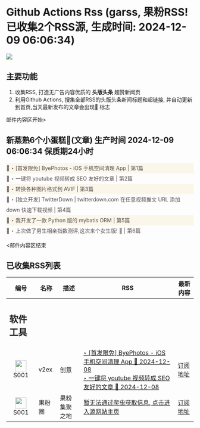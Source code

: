 # Github Actions Rss (garss, 果粉RSS! 已收集2个RSS源, 生成时间: 2024-12-09 06:06:34)

![](https://cdn.jsdelivr.net/gh/xinkeji/garss/_media/ga-rss.png)



## 主要功能
1. 收集RSS, 打造无广告内容优质的 **头版头条** 超赞新闻页
2. 利用Github Actions, 搜集全部RSS的头版头条新闻标题和超链接, 并自动更新到首页,当天最新发布的文章会出现🌈 标志

邮件内容区开始>
<h2>新蒸熟6个小蛋糕🍰(文章) 生产时间 2024-12-09 06:06:34 保质期24小时</h2>

<div style='line-height:3;background-color:#FAF6EA;' ><a href='https://www.v2ex.com/t/1095948#reply9' style="line-height:2;text-decoration:none;display:block;color:#584D49;">🌈 ‣ [首发限免] ByePhotos - iOS 手机空间清理 App | 第1篇</a></div><div style='line-height:3;' ><a href='https://www.v2ex.com/t/1095927#reply9' style="line-height:2;text-decoration:none;display:block;color:#584D49;">🌈 ‣ 一键将 youtube 视频转成 SEO 友好的文章 | 第2篇</a></div><div style='line-height:3;background-color:#FAF6EA;' ><a href='https://www.v2ex.com/t/1095850#reply9' style="line-height:2;text-decoration:none;display:block;color:#584D49;">🌈 ‣ 转换各种图片格式到 AVIF | 第3篇</a></div><div style='line-height:3;' ><a href='https://www.v2ex.com/t/1095837#reply20' style="line-height:2;text-decoration:none;display:block;color:#584D49;">🌈 ‣ [独立开发] TwitterDown | twitterdown.com 在任意视频推文 URL 添加 down 快速下载视频 | 第4篇</a></div><div style='line-height:3;background-color:#FAF6EA;' ><a href='https://www.v2ex.com/t/1095905#reply5' style="line-height:2;text-decoration:none;display:block;color:#584D49;">🌈 ‣ 我开发了一款 Python 版的 mybatis ORM | 第5篇</a></div><div style='line-height:3;' ><a href='https://www.v2ex.com/t/1095848#reply9' style="line-height:2;text-decoration:none;display:block;color:#584D49;">🌈 ‣ 上次做了男生相亲指数测评,这次来个女生版! 🌸 | 第6篇</a></div>

<邮件内容区结束

## 已收集RSS列表

| 编号 | 名称 | 描述 | RSS | 最新内容 |
| --- | --- | --- | --- | --- |
| <h2 id="软件工具">软件工具</h2> |  |   |  |  |
| <div id="S001" style="text-align: center;"><img src="https://cdn.jsdelivr.net/gh/zhaoolee/garss/_media/favicon/S001.png" width="30px" style="width:30px;height: auto;"/><br><span>S001</span></div> | v2ex | 创意 | [‣ \[首发限免\] ByePhotos - iOS 手机空间清理 App 🌈 2024-12-08](https://www.v2ex.com/t/1095948#reply9)<br/>[‣ 一键将 youtube 视频转成 SEO 友好的文章 🌈 2024-12-08](https://www.v2ex.com/t/1095927#reply9) | [订阅地址](https://www.v2ex.com/feed/tab/creative.xml) |
| <div id="S001" style="text-align: center;"><img src="https://cdn.jsdelivr.net/gh/zhaoolee/garss/_media/favicon/S001.png" width="30px" style="width:30px;height: auto;"/><br><span>S001</span></div> | 果粉圈 | 果粉集聚之地 | [暂无法通过爬虫获取信息, 点击进入源网站主页](https://g0f.cn) | [订阅地址](https://g0f.cn/rss.xml) |



